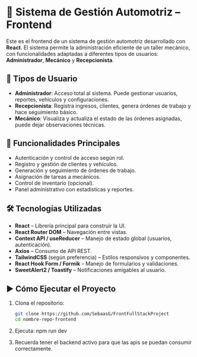 # 🚗 Sistema de Gestión Automotriz – Frontend

Este es el frontend de un sistema de gestión automotriz desarrollado con **React**. El sistema permite la administración eficiente de un taller mecánico, con funcionalidades adaptadas a diferentes tipos de usuarios: **Administrador**, **Mecánico** y **Recepcionista**.

## 👥 Tipos de Usuario

- **Administrador**: Acceso total al sistema. Puede gestionar usuarios, reportes, vehículos y configuraciones.
- **Recepcionista**: Registra ingresos, clientes, genera órdenes de trabajo y hace seguimiento básico.
- **Mecánico**: Visualiza y actualiza el estado de las órdenes asignadas, puede dejar observaciones técnicas.

## 🧩 Funcionalidades Principales

- Autenticación y control de acceso según rol.
- Registro y gestión de clientes y vehículos.
- Generación y seguimiento de órdenes de trabajo.
- Asignación de tareas a mecánicos.
- Control de inventario (opcional).
- Panel administrativo con estadísticas y reportes.

## 🛠️ Tecnologías Utilizadas

- **React** – Librería principal para construir la UI.
- **React Router DOM** – Navegación entre vistas.
- **Context API / useReducer** – Manejo de estado global (usuarios, autenticación).
- **Axios** – Consumo de API REST.
- **TailwindCSS** (según preferencia) – Estilos responsivos y componentes.
- **React Hook Form / Formik** – Manejo de formularios y validaciones.
- **SweetAlert2 / Toastify** – Notificaciones amigables al usuario.

## ▶️ Cómo Ejecutar el Proyecto

1. Clona el repositorio:

   ```bash
   git clone https://github.com/SebaasG/FrontFullStackProject
   cd nombre-repo-frontend

2. Ejecuta:
    npm run dev 

3. Recuerda tener el backend activo para que las apis se puedan consumir correctamente.
